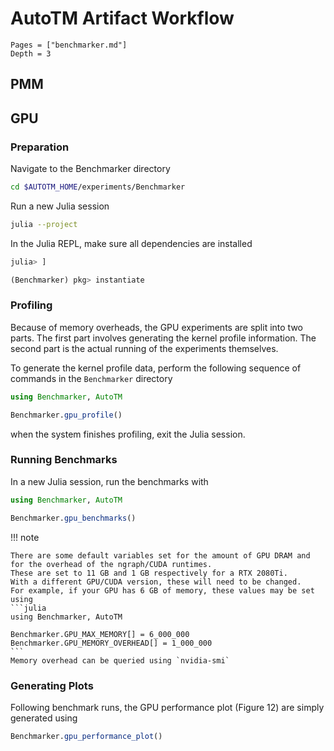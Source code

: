 # AutoTM Artifact Workflow

```@contents
Pages = ["benchmarker.md"]
Depth = 3
```

## PMM

## GPU

### Preparation
Navigate to the Benchmarker directory
```sh
cd $AUTOTM_HOME/experiments/Benchmarker
```

Run a new Julia session
```sh
julia --project
```
In the Julia REPL, make sure all dependencies are installed
```julia
julia> ]

(Benchmarker) pkg> instantiate
```

### Profiling

Because of memory overheads, the GPU experiments are split into two parts.
The first part involves generating the kernel profile information.
The second part is the actual running of the experiments themselves.

To generate the kernel profile data, perform the following sequence of commands in the `Benchmarker` directory
```julia
using Benchmarker, AutoTM

Benchmarker.gpu_profile()
```
when the system finishes profiling, exit the Julia session.

### Running Benchmarks

In a new Julia session, run the benchmarks with
```julia
using Benchmarker, AutoTM

Benchmarker.gpu_benchmarks()
```

!!! note
    
    There are some default variables set for the amount of GPU DRAM and for the overhead of the ngraph/CUDA runtimes.
    These are set to 11 GB and 1 GB respectively for a RTX 2080Ti.
    With a different GPU/CUDA version, these will need to be changed.
    For example, if your GPU has 6 GB of memory, these values may be set using
    ```julia
    using Benchmarker, AutoTM
    
    Benchmarker.GPU_MAX_MEMORY[] = 6_000_000
    Benchmarker.GPU_MEMORY_OVERHEAD[] = 1_000_000
    ```
    Memory overhead can be queried using `nvidia-smi`

### Generating Plots

Following benchmark runs, the GPU performance plot (Figure 12) are simply generated using

```julia
Benchmarker.gpu_performance_plot()
```

